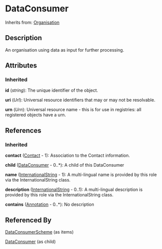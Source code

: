 
# DataConsumer

Inherits from: [Organisation](Organisation.md)



## Description

An organisation using data as input for further processing.


## Attributes

### Inherited

**id** (*string*): The unique identifier of the object.

**uri** (*Url*): Universal resource identifiers that may or may not be resolvable.

**urn** (*Urn*): Universal resource name - this is for use in registries: all registered objects have a urn.



## References

### Inherited

**contact** ([Contact](Contact.md) - 1): Association to the Contact information.

**child** ([DataConsumer](DataConsumer.md) - 0..*): A child of this DataConsumer

**name** ([InternationalString](../Base/InternationalString.md) - 1): A multi-lingual name is provided by this role via the InternationalString class.

**description** ([InternationalString](../Base/InternationalString.md) - 0..1): A multi-lingual description is provided by this role via the InternationalString class.

**contains** ([Annotation](../Base/Annotation.md) - 0..*): No description



## Referenced By

[DataConsumerScheme](DataConsumerScheme.md) (as items)

[DataConsumer](DataConsumer.md) (as child)


